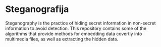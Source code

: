 # Steganografija
Steganography is the practice of hiding secret information in non-secret information to avoid detection. This repository contains some of the algorithms that provide methods for embedding data covertly into multimedia files, as well as extracting the hidden data. 
